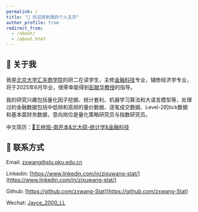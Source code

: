```yaml
---
permalink: /
title: "💫 欢迎来到我的个人主页"
author_profile: true
redirect_from: 
  - /about/
  - /about.html
---
```


## 🙎 关于我
我是[北京大学汇丰商学院](https://www.phbs.pku.edu.cn/)的研二在读学生，主修[金融科技](https://www.phbs.pku.edu.cn/2021/news_0712/8286.html)专业，辅修经济学专业，将于2025年6月毕业，很荣幸能得到[彭献华教授](https://www.phbs.pku.edu.cn/2018/fulltime_0828/121.html)的指导。

我的研究兴趣包括量化因子挖掘、统计套利、机器学习算法和大语言模型等，处理过的金融数据包括中低频和高频的量价数据、逐笔成交数据、Level-2的tick数据和基本面财务数据，意向岗位是量化策略研究员与指数研究员。

中文简历：[📄王梓旭-南开本&北大硕-统计学&金融科技](../assets/CV.pdf)

## 📮 联系方式
Email: [zxwang@stu.pku.edu.cn](zxwang@stu.pku.edu.cn) 

Linkedin: [https://www.linkedin.com/in/zixuwang-stat/](https://www.linkedin.com/in/zixuwang-stat/)

Github: [https://github.com/zxwang-Stat](https://github.com/zxwang-Stat)

Wechat: [Jayce_2000_LL](../images/wechat.jpg)
